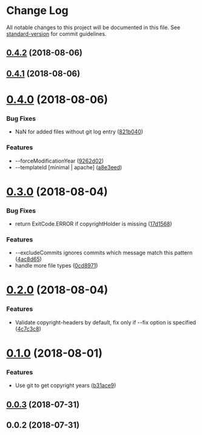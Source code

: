 # Change Log

All notable changes to this project will be documented in this file. See [standard-version](https://github.com/conventional-changelog/standard-version) for commit guidelines.

<a name="0.4.2"></a>
## [0.4.2](https://github.com/shybyte/copyright-header/compare/v0.4.0...v0.4.2) (2018-08-06)



<a name="0.4.1"></a>
## [0.4.1](https://github.com/shybyte/copyright-header/compare/v0.4.0...v0.4.1) (2018-08-06)



<a name="0.4.0"></a>
# [0.4.0](https://github.com/shybyte/copyright-header/compare/v0.3.0...v0.4.0) (2018-08-06)


### Bug Fixes

* NaN for added files without git log entry ([821b040](https://github.com/shybyte/copyright-header/commit/821b040))


### Features

* --forceModificationYear ([9262d02](https://github.com/shybyte/copyright-header/commit/9262d02))
* --templateId [minimal | apache] ([a8e3eed](https://github.com/shybyte/copyright-header/commit/a8e3eed))



<a name="0.3.0"></a>
# [0.3.0](https://github.com/shybyte/copyright-header/compare/v0.2.0...v0.3.0) (2018-08-04)


### Bug Fixes

* return ExitCode.ERROR if copyrightHolder is missing ([17d1568](https://github.com/shybyte/copyright-header/commit/17d1568))


### Features

* --excludeCommits ignores commits which message match this pattern ([4ac8d65](https://github.com/shybyte/copyright-header/commit/4ac8d65))
* handle more file types ([0cd8971](https://github.com/shybyte/copyright-header/commit/0cd8971))



<a name="0.2.0"></a>
# [0.2.0](https://github.com/shybyte/copyright-header/compare/v0.1.0...v0.2.0) (2018-08-04)


### Features

* Validate copyright-headers by default, fix only if --fix option is specified ([4c7c3c8](https://github.com/shybyte/copyright-header/commit/4c7c3c8))



<a name="0.1.0"></a>
# [0.1.0](https://github.com/shybyte/copyright-header/compare/v0.0.3...v0.1.0) (2018-08-01)


### Features

* Use git to get copyright years ([b31ace9](https://github.com/shybyte/copyright-header/commit/b31ace9))



<a name="0.0.3"></a>
## [0.0.3](https://github.com/shybyte/copyright-header/compare/v0.0.2...v0.0.3) (2018-07-31)



<a name="0.0.2"></a>
## 0.0.2 (2018-07-31)
